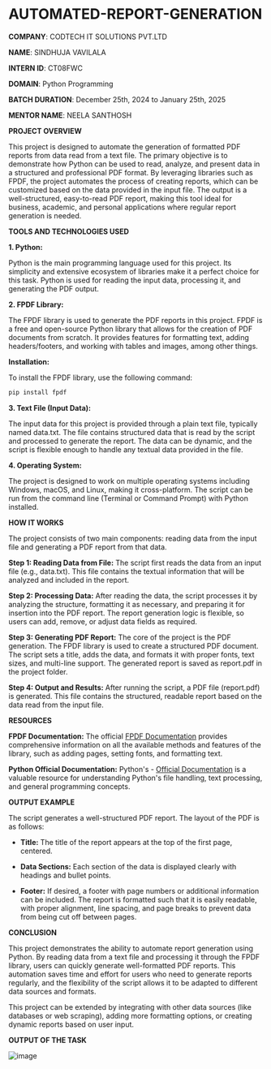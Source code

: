 # AUTOMATED-REPORT-GENERATION

**COMPANY**: CODTECH IT SOLUTIONS PVT.LTD

**NAME**: SINDHUJA VAVILALA

**INTERN ID**: CT08FWC

**DOMAIN**: Python Programming

**BATCH DURATION**: December 25th, 2024 to January 25th, 2025

**MENTOR NAME**: NEELA SANTHOSH

**PROJECT OVERVIEW**

This project is designed to automate the generation of formatted PDF reports from data read from a text file. The primary objective is to demonstrate how Python can be used to read, analyze, and present data in a structured and professional PDF format. By leveraging libraries such as FPDF, the project automates the process of creating reports, which can be customized based on the data provided in the input file. The output is a well-structured, easy-to-read PDF report, making this tool ideal for business, academic, and personal applications where regular report generation is needed.

**TOOLS AND TECHNOLOGIES USED**

**1. Python:**

Python is the main programming language used for this project. Its simplicity and extensive ecosystem of libraries make it a perfect choice for this task. Python is used for reading the input data, processing it, and generating the PDF output.

**2. FPDF Library:**

The FPDF library is used to generate the PDF reports in this project. FPDF is a free and open-source Python library that allows for the creation of PDF documents from scratch. It provides features for formatting text, adding headers/footers, and working with tables and images, among other things.

**Installation:**

To install the FPDF library, use the following command:

```bash
pip install fpdf
```

**3. Text File (Input Data):**

The input data for this project is provided through a plain text file, typically named data.txt. The file contains structured data that is read by the script and processed to generate the report. The data can be dynamic, and the script is flexible enough to handle any textual data provided in the file.

**4. Operating System:**

The project is designed to work on multiple operating systems including Windows, macOS, and Linux, making it cross-platform. The script can be run from the command line (Terminal or Command Prompt) with Python installed.

**HOW IT WORKS**

The project consists of two main components: reading data from the input file and generating a PDF report from that data.

**Step 1: Reading Data from File:**
The script first reads the data from an input file (e.g., data.txt). This file contains the textual information that will be analyzed and included in the report. 

**Step 2: Processing Data:**
After reading the data, the script processes it by analyzing the structure, formatting it as necessary, and preparing it for insertion into the PDF report. The report generation logic is flexible, so users can add, remove, or adjust data fields as required.

**Step 3: Generating PDF Report:**
The core of the project is the PDF generation. The FPDF library is used to create a structured PDF document. The script sets a title, adds the data, and formats it with proper fonts, text sizes, and multi-line support. The generated report is saved as report.pdf in the project folder.

**Step 4: Output and Results:**
After running the script, a PDF file (report.pdf) is generated. This file contains the structured, readable report based on the data read from the input file.

**RESOURCES**

**FPDF Documentation:** The official [FPDF Documentation](http://www.fpdf.org/) provides comprehensive information on all the available methods and features of the library, such as adding pages, setting fonts, and formatting text.

**Python Official Documentation:** Python's - [Official Documentation](https://docs.python.org/3/) is a valuable resource for understanding Python's file handling, text processing, and general programming concepts.

**OUTPUT EXAMPLE**

The script generates a well-structured PDF report. The layout of the PDF is as follows:

 - **Title:** The title of the report appears at the top of the first page, centered.

 - **Data Sections:** Each section of the data is displayed clearly with headings and bullet points.

 - **Footer:** If desired, a footer with page numbers or additional information can be included.
The report is formatted such that it is easily readable, with proper alignment, line spacing, and page breaks to prevent data from being cut off between pages.

**CONCLUSION**

This project demonstrates the ability to automate report generation using Python. By reading data from a text file and processing it through the FPDF library, users can quickly generate well-formatted PDF reports. This automation saves time and effort for users who need to generate reports regularly, and the flexibility of the script allows it to be adapted to different data sources and formats.

This project can be extended by integrating with other data sources (like databases or web scraping), adding more formatting options, or creating dynamic reports based on user input.

**OUTPUT OF THE TASK**

![image](https://github.com/user-attachments/assets/e8610c56-b396-4e02-a3e5-ba2cd2f8b5d7)


